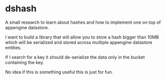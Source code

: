 # dshash

A small research to learn about hashes and how to implement one on top of 
appengine datastore.

I want to build a library that will allow you to store a hash bigger than 10MB
which will be serialized and stored across multiple appengine datastore entities.

If I search for a key it should de-serialize the data only in the bucket containing
the key.

No idea if this is something useful this is just for fun.
